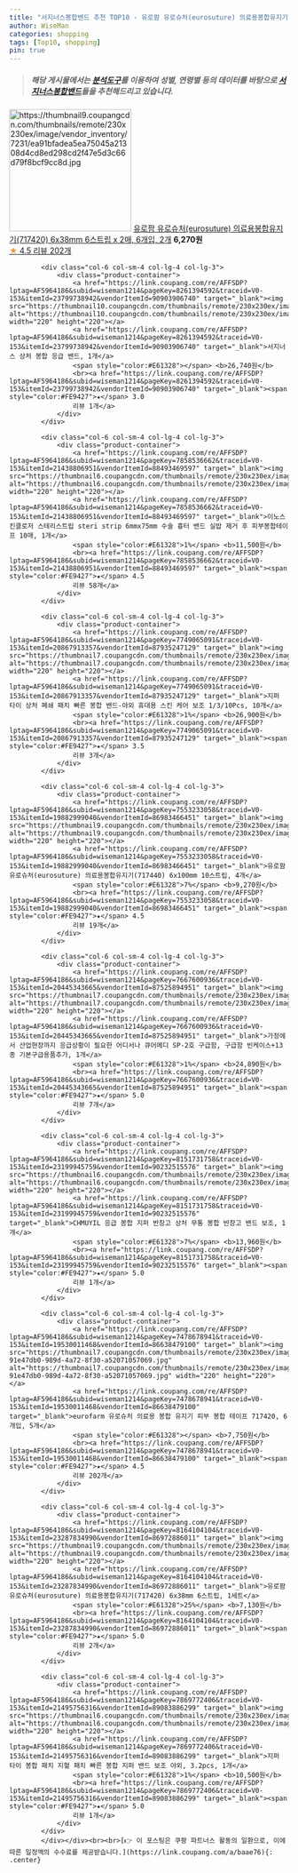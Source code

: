 ```yaml
---
title: "서지너스봉합밴드 추천 TOP10 - 유로팜 유로슈처(eurosuture) 의료용봉합유지기(717420) 6x38mm 6스트립 x 2매, 6개입, 2개"
author: WiseMan
categories: shopping
tags: [Top10, shopping]
pin: true
---
```


> ##### 해당 게시물에서는 [**분석도구**](https://itemscout.io/)를 이용하여 **성별**, **연령별** 등의 데이터를 바탕으로 [**서지너스봉합밴드**](https://link.coupang.com/a/baae76)들을 추천해드리고 있습니다.
<div class="container"><div class="row">
            <div class="col-6 col-sm-4 col-lg-4 col-lg-3">
                <div class="product-container">
                    <a href="https://link.coupang.com/re/AFFSDP?lptag=AF5964186&subid=wiseman1214&pageKey=7478678941&traceid=V0-153&itemId=19872167251&vendorItemId=86972863112" target="_blank"><img src="https://thumbnail9.coupangcdn.com/thumbnails/remote/230x230ex/image/vendor_inventory/7231/ea91bfadea5ea75045a21308d4cd8ed298cd2f47e5d3c66d79f8bcf9cc8d.jpg" alt="https://thumbnail9.coupangcdn.com/thumbnails/remote/230x230ex/image/vendor_inventory/7231/ea91bfadea5ea75045a21308d4cd8ed298cd2f47e5d3c66d79f8bcf9cc8d.jpg" width="220" height="220"></a>
                    <a href="https://link.coupang.com/re/AFFSDP?lptag=AF5964186&subid=wiseman1214&pageKey=7478678941&traceid=V0-153&itemId=19872167251&vendorItemId=86972863112" target="_blank">유로팜 유로슈처(eurosuture) 의료용봉합유지기(717420) 6x38mm 6스트립 x 2매, 6개입, 2개</a>
                    <span style="color:#E61328"></span> <b>6,270원</b>
                    <br><a href="https://link.coupang.com/re/AFFSDP?lptag=AF5964186&subid=wiseman1214&pageKey=7478678941&traceid=V0-153&itemId=19872167251&vendorItemId=86972863112" target="_blank"><span style="color:#FE9427">★</span> 4.5
                    리뷰 202개</a>
                </div>
            </div>
            
            <div class="col-6 col-sm-4 col-lg-4 col-lg-3">
                <div class="product-container">
                    <a href="https://link.coupang.com/re/AFFSDP?lptag=AF5964186&subid=wiseman1214&pageKey=8261394592&traceid=V0-153&itemId=23799738942&vendorItemId=90903906740" target="_blank"><img src="https://thumbnail10.coupangcdn.com/thumbnails/remote/230x230ex/image/vendor_inventory/7205/f029e12af27e01b557ace94b62cbf596394d4b0014002ac1fbc7e61ae031.jpeg" alt="https://thumbnail10.coupangcdn.com/thumbnails/remote/230x230ex/image/vendor_inventory/7205/f029e12af27e01b557ace94b62cbf596394d4b0014002ac1fbc7e61ae031.jpeg" width="220" height="220"></a>
                    <a href="https://link.coupang.com/re/AFFSDP?lptag=AF5964186&subid=wiseman1214&pageKey=8261394592&traceid=V0-153&itemId=23799738942&vendorItemId=90903906740" target="_blank">서지너스 상처 봉합 응급 밴드, 1개</a>
                    <span style="color:#E61328"></span> <b>26,740원</b>
                    <br><a href="https://link.coupang.com/re/AFFSDP?lptag=AF5964186&subid=wiseman1214&pageKey=8261394592&traceid=V0-153&itemId=23799738942&vendorItemId=90903906740" target="_blank"><span style="color:#FE9427">★</span> 3.0
                    리뷰 1개</a>
                </div>
            </div>
            
            <div class="col-6 col-sm-4 col-lg-4 col-lg-3">
                <div class="product-container">
                    <a href="https://link.coupang.com/re/AFFSDP?lptag=AF5964186&subid=wiseman1214&pageKey=7858536662&traceid=V0-153&itemId=21438806951&vendorItemId=88493469597" target="_blank"><img src="https://thumbnail6.coupangcdn.com/thumbnails/remote/230x230ex/image/vendor_inventory/fe57/9a624bd444fc7502632466a4a8e1a23f58ef20c0002b9669957ce54285e0.png" alt="https://thumbnail6.coupangcdn.com/thumbnails/remote/230x230ex/image/vendor_inventory/fe57/9a624bd444fc7502632466a4a8e1a23f58ef20c0002b9669957ce54285e0.png" width="220" height="220"></a>
                    <a href="https://link.coupang.com/re/AFFSDP?lptag=AF5964186&subid=wiseman1214&pageKey=7858536662&traceid=V0-153&itemId=21438806951&vendorItemId=88493469597" target="_blank">이노스킨클로저 스테리스트립 steri strip 6mmx75mm 수술 흉터 밴드 실밥 제거 후 피부봉합테이프 10매, 1개</a>
                    <span style="color:#E61328">1%</span> <b>11,500원</b>
                    <br><a href="https://link.coupang.com/re/AFFSDP?lptag=AF5964186&subid=wiseman1214&pageKey=7858536662&traceid=V0-153&itemId=21438806951&vendorItemId=88493469597" target="_blank"><span style="color:#FE9427">★</span> 4.5
                    리뷰 58개</a>
                </div>
            </div>
            
            <div class="col-6 col-sm-4 col-lg-4 col-lg-3">
                <div class="product-container">
                    <a href="https://link.coupang.com/re/AFFSDP?lptag=AF5964186&subid=wiseman1214&pageKey=7749065091&traceid=V0-153&itemId=20867913357&vendorItemId=87935247129" target="_blank"><img src="https://thumbnail7.coupangcdn.com/thumbnails/remote/230x230ex/image/vendor_inventory/ae8f/84c0d5953284b10dd956d03800f635870fa59d8218de8653ad575e4d9680.jpg" alt="https://thumbnail7.coupangcdn.com/thumbnails/remote/230x230ex/image/vendor_inventory/ae8f/84c0d5953284b10dd956d03800f635870fa59d8218de8653ad575e4d9680.jpg" width="220" height="220"></a>
                    <a href="https://link.coupang.com/re/AFFSDP?lptag=AF5964186&subid=wiseman1214&pageKey=7749065091&traceid=V0-153&itemId=20867913357&vendorItemId=87935247129" target="_blank">지퍼 타이 상처 폐쇄 패치 빠른 봉합 밴드-야외 휴대용 스킨 케어 보조 1/3/10Pcs, 10개</a>
                    <span style="color:#E61328">1%</span> <b>26,900원</b>
                    <br><a href="https://link.coupang.com/re/AFFSDP?lptag=AF5964186&subid=wiseman1214&pageKey=7749065091&traceid=V0-153&itemId=20867913357&vendorItemId=87935247129" target="_blank"><span style="color:#FE9427">★</span> 3.5
                    리뷰 3개</a>
                </div>
            </div>
            
            <div class="col-6 col-sm-4 col-lg-4 col-lg-3">
                <div class="product-container">
                    <a href="https://link.coupang.com/re/AFFSDP?lptag=AF5964186&subid=wiseman1214&pageKey=7553233058&traceid=V0-153&itemId=19882999040&vendorItemId=86983466451" target="_blank"><img src="https://thumbnail9.coupangcdn.com/thumbnails/remote/230x230ex/image/vendor_inventory/653f/a53567ffac8c4aa4322439b8198cd8175898eabe5accba87cd8973096ac8.jpg" alt="https://thumbnail9.coupangcdn.com/thumbnails/remote/230x230ex/image/vendor_inventory/653f/a53567ffac8c4aa4322439b8198cd8175898eabe5accba87cd8973096ac8.jpg" width="220" height="220"></a>
                    <a href="https://link.coupang.com/re/AFFSDP?lptag=AF5964186&subid=wiseman1214&pageKey=7553233058&traceid=V0-153&itemId=19882999040&vendorItemId=86983466451" target="_blank">유로팜 유로슈처(eurosuture) 의료용봉합유지기(717440) 6x100mm 10스트립, 4개</a>
                    <span style="color:#E61328">7%</span> <b>9,270원</b>
                    <br><a href="https://link.coupang.com/re/AFFSDP?lptag=AF5964186&subid=wiseman1214&pageKey=7553233058&traceid=V0-153&itemId=19882999040&vendorItemId=86983466451" target="_blank"><span style="color:#FE9427">★</span> 4.5
                    리뷰 19개</a>
                </div>
            </div>
            
            <div class="col-6 col-sm-4 col-lg-4 col-lg-3">
                <div class="product-container">
                    <a href="https://link.coupang.com/re/AFFSDP?lptag=AF5964186&subid=wiseman1214&pageKey=7667600936&traceid=V0-153&itemId=20445343665&vendorItemId=87525894951" target="_blank"><img src="https://thumbnail7.coupangcdn.com/thumbnails/remote/230x230ex/image/vendor_inventory/1204/c9f5326861b75e48c21c802efc8fee839280b61477427d85d90bd66ddf60.jpg" alt="https://thumbnail7.coupangcdn.com/thumbnails/remote/230x230ex/image/vendor_inventory/1204/c9f5326861b75e48c21c802efc8fee839280b61477427d85d90bd66ddf60.jpg" width="220" height="220"></a>
                    <a href="https://link.coupang.com/re/AFFSDP?lptag=AF5964186&subid=wiseman1214&pageKey=7667600936&traceid=V0-153&itemId=20445343665&vendorItemId=87525894951" target="_blank">가정에서 산업현장까지 응급상황이 필요한 어디서나 큐어메디 SP-2호 구급함, 구급함 빈케이스+13종 기본구급용품추가, 1개</a>
                    <span style="color:#E61328">1%</span> <b>24,890원</b>
                    <br><a href="https://link.coupang.com/re/AFFSDP?lptag=AF5964186&subid=wiseman1214&pageKey=7667600936&traceid=V0-153&itemId=20445343665&vendorItemId=87525894951" target="_blank"><span style="color:#FE9427">★</span> 5.0
                    리뷰 7개</a>
                </div>
            </div>
            
            <div class="col-6 col-sm-4 col-lg-4 col-lg-3">
                <div class="product-container">
                    <a href="https://link.coupang.com/re/AFFSDP?lptag=AF5964186&subid=wiseman1214&pageKey=8151731758&traceid=V0-153&itemId=23199945759&vendorItemId=90232515576" target="_blank"><img src="https://thumbnail6.coupangcdn.com/thumbnails/remote/230x230ex/image/vendor_inventory/514b/587915787d19f735f235a7e8dadb5eb87f6e93ddbc39d1984de5da66567f.jpg" alt="https://thumbnail6.coupangcdn.com/thumbnails/remote/230x230ex/image/vendor_inventory/514b/587915787d19f735f235a7e8dadb5eb87f6e93ddbc39d1984de5da66567f.jpg" width="220" height="220"></a>
                    <a href="https://link.coupang.com/re/AFFSDP?lptag=AF5964186&subid=wiseman1214&pageKey=8151731758&traceid=V0-153&itemId=23199945759&vendorItemId=90232515576" target="_blank">CHMUYIL 응급 봉합 지퍼 반창고 상처 무통 봉합 반창고 밴드 보조, 1개</a>
                    <span style="color:#E61328">7%</span> <b>13,960원</b>
                    <br><a href="https://link.coupang.com/re/AFFSDP?lptag=AF5964186&subid=wiseman1214&pageKey=8151731758&traceid=V0-153&itemId=23199945759&vendorItemId=90232515576" target="_blank"><span style="color:#FE9427">★</span> 5.0
                    리뷰 1개</a>
                </div>
            </div>
            
            <div class="col-6 col-sm-4 col-lg-4 col-lg-3">
                <div class="product-container">
                    <a href="https://link.coupang.com/re/AFFSDP?lptag=AF5964186&subid=wiseman1214&pageKey=7478678941&traceid=V0-153&itemId=19530011468&vendorItemId=86638479100" target="_blank"><img src="https://thumbnail7.coupangcdn.com/thumbnails/remote/230x230ex/image/retail/images/106278742277887-91e47db0-989d-4a72-8f30-a52071057069.jpg" alt="https://thumbnail7.coupangcdn.com/thumbnails/remote/230x230ex/image/retail/images/106278742277887-91e47db0-989d-4a72-8f30-a52071057069.jpg" width="220" height="220"></a>
                    <a href="https://link.coupang.com/re/AFFSDP?lptag=AF5964186&subid=wiseman1214&pageKey=7478678941&traceid=V0-153&itemId=19530011468&vendorItemId=86638479100" target="_blank">eurofarm 유로슈처 의료용 봉합 유지기 피부 봉합 테이프 717420, 6개입, 5개</a>
                    <span style="color:#E61328"></span> <b>7,750원</b>
                    <br><a href="https://link.coupang.com/re/AFFSDP?lptag=AF5964186&subid=wiseman1214&pageKey=7478678941&traceid=V0-153&itemId=19530011468&vendorItemId=86638479100" target="_blank"><span style="color:#FE9427">★</span> 4.5
                    리뷰 202개</a>
                </div>
            </div>
            
            <div class="col-6 col-sm-4 col-lg-4 col-lg-3">
                <div class="product-container">
                    <a href="https://link.coupang.com/re/AFFSDP?lptag=AF5964186&subid=wiseman1214&pageKey=8164104104&traceid=V0-153&itemId=23287834990&vendorItemId=86972886011" target="_blank"><img src="https://thumbnail9.coupangcdn.com/thumbnails/remote/230x230ex/image/vendor_inventory/74b0/6cdd651ab831a8007a2e5c99a884f037a818b78adc1138bc7dce3eb91290.jpg" alt="https://thumbnail9.coupangcdn.com/thumbnails/remote/230x230ex/image/vendor_inventory/74b0/6cdd651ab831a8007a2e5c99a884f037a818b78adc1138bc7dce3eb91290.jpg" width="220" height="220"></a>
                    <a href="https://link.coupang.com/re/AFFSDP?lptag=AF5964186&subid=wiseman1214&pageKey=8164104104&traceid=V0-153&itemId=23287834990&vendorItemId=86972886011" target="_blank">유로팜 유로슈처(eurosuture) 의료용봉합유지기(717420) 6x38mm 6스트립, 1세트</a>
                    <span style="color:#E61328">25%</span> <b>7,130원</b>
                    <br><a href="https://link.coupang.com/re/AFFSDP?lptag=AF5964186&subid=wiseman1214&pageKey=8164104104&traceid=V0-153&itemId=23287834990&vendorItemId=86972886011" target="_blank"><span style="color:#FE9427">★</span> 5.0
                    리뷰 2개</a>
                </div>
            </div>
            
            <div class="col-6 col-sm-4 col-lg-4 col-lg-3">
                <div class="product-container">
                    <a href="https://link.coupang.com/re/AFFSDP?lptag=AF5964186&subid=wiseman1214&pageKey=7869772406&traceid=V0-153&itemId=21495756316&vendorItemId=89083886299" target="_blank"><img src="https://thumbnail6.coupangcdn.com/thumbnails/remote/230x230ex/image/vendor_inventory/11b0/22eb0ab3ab4469332c5e97d2a671ecfa6ab35b95aa57fff30ed103b33fbd.jpeg" alt="https://thumbnail6.coupangcdn.com/thumbnails/remote/230x230ex/image/vendor_inventory/11b0/22eb0ab3ab4469332c5e97d2a671ecfa6ab35b95aa57fff30ed103b33fbd.jpeg" width="220" height="220"></a>
                    <a href="https://link.coupang.com/re/AFFSDP?lptag=AF5964186&subid=wiseman1214&pageKey=7869772406&traceid=V0-153&itemId=21495756316&vendorItemId=89083886299" target="_blank">지퍼 타이 봉합 패치 지혈 패치 빠른 봉합 지퍼 밴드 보조 야외, 3.2pcs, 1개</a>
                    <span style="color:#E61328">1%</span> <b>10,500원</b>
                    <br><a href="https://link.coupang.com/re/AFFSDP?lptag=AF5964186&subid=wiseman1214&pageKey=7869772406&traceid=V0-153&itemId=21495756316&vendorItemId=89083886299" target="_blank"><span style="color:#FE9427">★</span> 5.0
                    리뷰 1개</a>
                </div>
            </div>
            </div></div><br><br>[👉 이 포스팅은 쿠팡 파트너스 활동의 일환으로, 이에 따른 일정액의 수수료를 제공받습니다.](https://link.coupang.com/a/baae76){: .center}